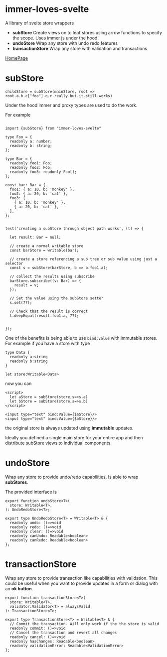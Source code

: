 # immer-loves-svelte

A library of svelte store wrappers

- **subStore** Create views on to leaf stores using arrow functions to specify the scope. Uses immer js under the hood.
- **undoStore** Wrap any store with undo redo features
- **transactionStore** Wrap any store with validation and transactions

[HomePage](https://bradphelan.github.io/immer.loves.svelte)

subStore
========
```childStore = subStore(mainStore, root => root.a.b.c["foo"].q.r.really.but.it.still.works)```

Under the hood immer and proxy types are used to do the work.

For example 

```

import {subStore} from "immer-loves-svelte"

type Foo = {
  readonly a: number;
  readonly b: string;
};

type Bar = {
  readonly foo1: Foo;
  readonly foo2: Foo;
  readonly foo3: readonly Foo[];
};

const bar: Bar = {
  foo1: { a: 10, b: 'monkey' },
  foo2: { a: 20, b: 'cat' },
  foo3: [
    { a: 10, b: 'monkey' },
    { a: 20, b: 'cat' },
  ],
};


test('creating a subStore through object path works', (t) => {

  let result: Bar = null;

  // create a normal writable store
  const barStore = writable(bar);

  // create a store referencing a sub tree or sub value using just a selector 
  const s = subStore(barStore, b => b.foo1.a);

  // collect the results using subscribe
  barStore.subscribe((v: Bar) => {
    result = v;
  });

  // Set the value using the subStore setter
  s.set(77);

  // Check that the result is correct 
  t.deepEqual(result.foo1.a, 77);


});

```

One of the benefits is being able to use ``bind:value`` with immutable stores. For example if you have a store with type

```
type Data {
  readonly a:string
  readonly b:string
}

let store:Writable<Data>
```
now you can 

```
<script>
  let aStore = subStore(store,s=>s.a)
  let bStore = subStore(store,s=>s.b)
</script>

<input type="text" bind:Value={$aStore}/>
<input type="text" bind:Value={$bStore}/>
```

the original store is always updated using **immutable** updates.

Ideally you defined a single main store for your entire app and then
distribute subStore views to individual components.

undoStore
=========

Wrap any store to provide undo/redo capabilities. Is able to wrap **subStores**.

The provided interface is
```
export function undoStore<T>(
  store: Writable<T>,
): UndoRedoStore<T>;

export type UndoRedoStore<T> = Writable<T> & {
  readonly undo: ()=>void
  readonly redo: ()=>void
  readonly clear: ()=>void
  readonly canUndo: Readable<boolean>
  readonly canRedo: Readable<boolean>
};
```

transactionStore
================
Wrap any store to provide transaction like capabilities with validation. This could be useful when you want to provide updates in a form or dialog with an **ok button**. 

```
export function transactionStore<T>(
  store: Writable<T>,
  validator:Validator<T> = alwaysValid
): TransactionStore<T>;

export type TransactionStore<T> = Writable<T> & {
  // Commit the transaction. Will only work if the the store is valid
  readonly commit: ()=>void
  // Cancel the transaction and revert all changes
  readonly cancel: ()=>void
  readonly hasChanges: Readable<boolean>
  readonly validationError: Readable<ValidationError>
};
```
